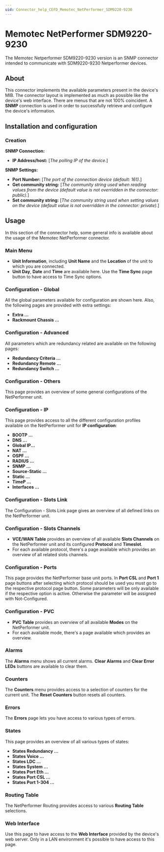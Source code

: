 ```yaml
---
uid: Connector_help_CEFD_Memotec_NetPerformer_SDM9220-9230
---
```


# Memotec NetPerformer SDM9220-9230

The Memotec Netperformer SDM9220-9230 version is an SNMP connector intended to communicate with SDM9220-9230 Netperformer devices.

## About

This connector implements the available parameters present in the device's MIB. The connector layout is implemented as much as possible like the device's web interface. There are menus that are not 100% coincident.
A **SNMP** connection is used in order to successfully retrieve and configure the device's information.

## Installation and configuration

### Creation

**SNMP Connection:**

- **IP Address/host:** \[*The polling IP of the device.*\]

**SNMP Settings:**

- **Port Number:** \[*The port of the connection device (default: 161).*\]
- **Get community string:** \[*The community string used when reading values from the device (default value is not overridden in the connector: public).*\]
- **Set community string:** \[*The community string used when setting values on the device (*default value is not overridden in the connector: private*).*\]

## Usage

In this section of the connector help, some general info is available about the usage of the Memotec NetPerformer connector.

### Main Menu

- **Unit Information**, including **Unit Name** and the **Location** of the unit to which you are connected.
- **Unit Day**, **Date** and **Time** are available here. Use the **Time Sync** page button to have access to Time Sync options.

### Configuration - Global

All the global parameters available for configuration are shown here. Also, the following pages are provided with extra settings:

- **Extra ...**
- **Rackmount Chassis ...**

### Configuration - Advanced

All parameters which are redundancy related are available on the following pages:

- **Redundancy Criteria ...**
- **Redundancy Remote ...**
- **Redundancy Switch ...**

### Configuration - Others

This page provides an overview of some general configurations of the NetPerformer unit.

### Configuration - IP

This page provides access to all the different configuration profiles available on the NetPerformer unit for **IP configuration**:

- **BOOTP ...**
- **DNS ...**
- **Global IP...**
- **NAT ...**
- **OSPF ...**
- **RADIUS ...**
- **SNMP ...**
- **Source-Static ...**
- **Static ...**
- **TimeP ...**
- **Interfaces ...**

### Configuration - Slots Link

The Configuration - Slots Link page gives an overview of all defined links on the NetPerformer unit.

### Configuration - Slots Channels

- **VCE/WAN Table** provides an overview of all available **Slots Channels** on the NetPerformer unit and its configured **Protocol** and **Timeslot**.
- For each available protocol, there's a page available which provides an overview of all related slots channels.

### Configuration - Ports

This page provides the NetPerformer base unit ports. In **Port CSL** and **Port 1** page buttons after selecting which protocol should be used you must go to the respective protocol page button. Some parameters will be only available if the respective option is active. Otherwise the parameter will be assigned with Not-Configured.

### Configuration - PVC

- **PVC Table** provides an overview of all available **Modes** on the NetPerformer unit.
- For each available mode, there's a page available which provides an overview.

### Alarms

The **Alarms** menu shows all current alarms. **Clear Alarms** and **Clear Error LEDs** buttons are available to clear them.

### Counters

The **Counters** menu provides access to a selection of counters for the current unit. The **Reset Counters** button resets all counters.

### Errors

The **Errors** page lets you have access to various types of errors.

### States

This page provides an overview of all various types of states:

- **States Redundancy ...**
- **States Voice ...**
- **States LDC ...**
- **States System ...**
- **States Port Eth ...**
- **States Port CSL ...**
- **States Port 1-304 ...**

### Routing Table

The NetPerformer Routing provides access to various **Routing Table** selections.

### Web Interface

Use this page to have access to the **Web Interface** provided by the device's web server. Only in a LAN environment it's possible to have access to this page.
